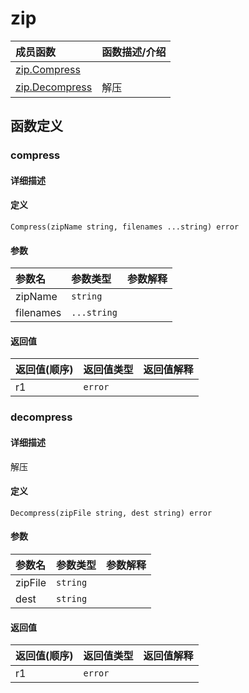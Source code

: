 # zip

|成员函数|函数描述/介绍|
|:------|:--------|
| [zip.Compress](#compress) ||
| [zip.Decompress](#decompress) |解压|


## 函数定义
### compress

#### 详细描述


#### 定义

`Compress(zipName string, filenames ...string) error`

#### 参数
|参数名|参数类型|参数解释|
|:-----------|:---------- |:-----------|
| zipName | `string` |   |
| filenames | `...string` |   |

#### 返回值
|返回值(顺序)|返回值类型|返回值解释|
|:-----------|:---------- |:-----------|
| r1 | `error` |   |


### decompress

#### 详细描述
解压

#### 定义

`Decompress(zipFile string, dest string) error`

#### 参数
|参数名|参数类型|参数解释|
|:-----------|:---------- |:-----------|
| zipFile | `string` |   |
| dest | `string` |   |

#### 返回值
|返回值(顺序)|返回值类型|返回值解释|
|:-----------|:---------- |:-----------|
| r1 | `error` |   |



